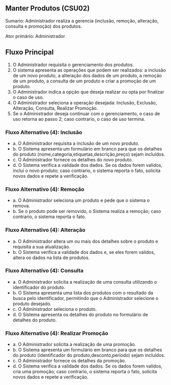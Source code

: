 ## Manter Produtos (CSU02)
Sumario: Administrador realiza a gerencia (inclusão, remoção, alteração, consulta e promoção) dos produtos.

Ator primário: Administrador

## Fluxo Principal
1. O Administrador requisita o gerenciamento dos produtos.
2. O sistema apresenta as operações que podem ser realizados: a inclusão de um novo produto, a alteração dos dados de um produto, a remoção de um produto, a consulta de um produto e criar a promoção de um produto.
3. O Administrador indica a opção que deseja realizar ou opta por finalizar o caso de uso.
4. O Administrador seleciona a operação desejada: Inclusão, Exclusão, Alteração, Consulta, Realizar Promoção.
5. Se o Administrador deseja continuar com o gerenciamento, o caso de uso retorna ao passo 2; caso contrario, o caso de uso termina.

### Fluxo Alternativo (4): Inclusão

- a. O Administrador requisita a inclusão de um novo produto.
- b. O Sistema apresenta um formulário em branco para que os detalhes do produto (nome,categoria,etiquetas,descrição,preço) sejam incluídos.
- c. O Administrador fornece os detalhes do novo produto.
- d. O Sistema verifica a validade dos dados. Se os dados forem validos, inclui o  novo produto; caso contrario, o sistema reporta o fato, solicita novos dados e repete a verificação.

### Fluxo Alternativo (4): Remoção
- a. O Administrador seleciona um produto e pede que o sistema o remova.
- b. Se o produto pode ser removido, o Sistema realiza a remoção; caso contrario, o sistema reporta o fato.

### Fluxo Alternativo (4): Alteração
- a. O Administrador altera um ou mais dos detalhes sobre o produto e requisita a sua atualização.
- b. O Sistema verifica a validade dos dados e, se eles forem validos, altera os dados na lista de produtos.

### Fluxo Alternativo (4): Consulta
- a. O Administrador solicita a realização de uma consulta utilizando o identificador do produto.
- b. O Sistema apresenta uma lista dos produtos com o resultado da busca pelo identificador, permitindo que o Administrador selecione o produto desejado.
- c. O Administrador seleciona o produto.
- d. O Sistema apresenta os detalhes do produto no formulário de detalhes do produto.

### Fluxo Alternativo (4): Realizar Promoção
- a. O Administrador solicita a realização de uma promoção.
- b. O Sistema apresenta um formulário em branco para que os detalhes do produto (identificador do produto,desconto,período) sejam incluídos.
- c. O Administrador fornece os detalhes da promoção.
- d. O Sistema verifica a validade dos dados. Se os dados forem validos, cria uma promoção; caso contrario, o sistema reporta o fato, solicita novos dados e repete a verificação.